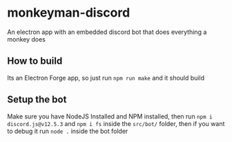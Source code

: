 # monkeyman-discord
An electron app with an embedded discord bot that does everything a monkey does

## How to build
Its an Electron Forge app, so just run `npm run make` and it should build

## Setup the bot
Make sure you have NodeJS Installed and NPM installed, then run `npm i discord.js@v12.5.3` and `npm i fs` inside the `src/bot/` folder, then if you want to debug it run `node .` inside the bot folder
